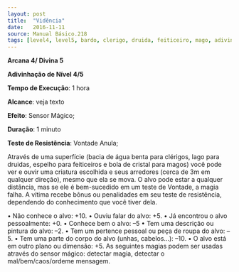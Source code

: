 ```yaml
---
layout: post
title:  "Vidência"
date:   2016-11-11
source: Manual Básico.218
tags: [level4, level5, bardo, clerigo, druida, feiticeiro, mago, adivinhacao]
---
```


**Arcana 4/ Divina 5**

**Adivinhação de Nível 4/5**

**Tempo de Execução**: 1 hora

**Alcance**: veja texto

**Efeito**:  Sensor Mágico;

**Duração**: 1 minuto

**Teste de Resistência**: Vontade Anula;

Através de uma superfície (bacia de água benta para clérigos, lago para druidas, espelho para feiticeiros e bola de cristal para magos) você pode ver e ouvir uma criatura escolhida e seus arredores (cerca de 3m em qualquer direção), mesmo que ela se mova. 
O alvo pode estar a qualquer distância, mas se ele é bem-sucedido em um teste de Vontade, a magia falha. A vítima recebe bônus ou penalidades em seu teste de resistência, dependendo do conhecimento que você tiver dela.

• Não conhece o alvo: +10.
• Ouviu falar do alvo: +5.
• Já encontrou o alvo pessoalmente: +0.
• Conhece bem o alvo: –5
• Tem uma descrição ou pintura do 
alvo: –2.
• Tem um pertence pessoal ou peça de 
roupa do alvo: –5.
• Tem uma parte do corpo do alvo 
(unhas, cabelos...): –10.
• O alvo está em outro plano ou dimensão: +5.
As seguintes magias podem ser usadas 
através do sensor mágico: detectar magia, 
detectar o mal/bem/caos/ordeme mensagem.